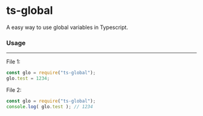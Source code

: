# ts-global
A easy way to use global variables in Typescript.

### Usage
-----
File 1:
```js
const glo = require("ts-global");
glo.test = 1234;
```
File 2:
```js
const glo = require("ts-global");
console.log( glo.test ); // 1234
```
